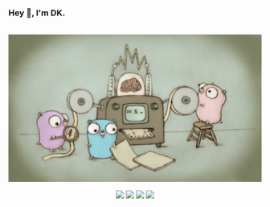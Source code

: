 ### Hey 👋, I'm DK.

<br />
<img src="./image/go.jpeg">
<br />

<p align="center" width="50%">
    <img src="https://img.shields.io/badge/docker-%230db7ed.svg?style=for-the-badge&logo=docker&logoColor=white">
    <img  src="https://img.shields.io/badge/kubernetes-%23326ce5.svg?style=for-the-badge&logo=kubernetes&logoColor=white">
    <img src="https://img.shields.io/badge/go-%2300ADD8.svg?style=for-the-badge&logo=go&logoColor=white">
    <img src="https://img.shields.io/badge/AWS-%23FF9900.svg?style=for-the-badge&logo=amazon-aws&logoColor=white">
</p>
